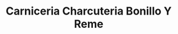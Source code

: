 ---
title: "Carniceria Charcuteria Bonillo Y Reme"
url: /torrent/carniceria-charcuteria-bonillo-y-reme/
shop: Metzgerei
---
